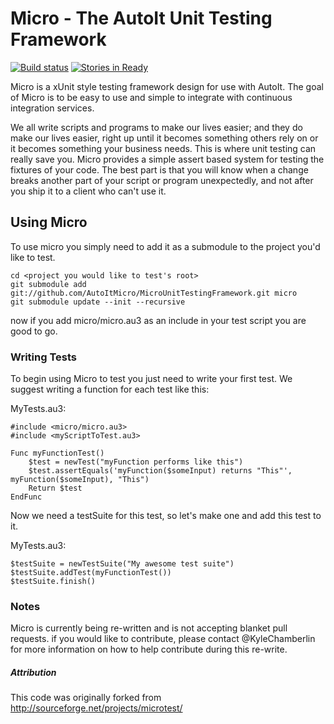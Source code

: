 Micro - The AutoIt Unit Testing Framework
=========================================

[![Build status](https://ci.appveyor.com/api/projects/status/bdbmu8v4dwmym6eb)](https://ci.appveyor.com/project/KyleChamberlin/microunittestingframework)
[![Stories in Ready](https://badge.waffle.io/AutoItMicro/MicroUnitTestingFramework.svg?label=ready&title=Ready)](http://waffle.io/AutoItMicro/MicroUnitTestingFramework)

Micro is a xUnit style testing framework design for use with AutoIt. The goal of Micro is to be
easy to use and simple to integrate with continuous integration services.

We all write scripts and programs to make our lives easier; and they do make our lives easier, 
right up until it becomes something others rely on or it becomes something your business needs. 
This is where unit testing can really save you. Micro provides a simple assert based system for 
testing the fixtures of your code. The best part is that you will know when a change breaks 
another part of your script or program unexpectedly, and not after you ship it to a client who 
can't use it. 

Using Micro
-----------

To use micro you simply need to add it as a submodule to the project you'd like to test.

    cd <project you would like to test's root>
    git submodule add git://github.com/AutoItMicro/MicroUnitTestingFramework.git micro
    git submodule update --init --recursive

now if you add micro/micro.au3 as an include in your test script you are good to go.

### Writing Tests

To begin using Micro to test you just need to write your first test. We suggest writing a function for each test like this:

MyTests.au3:
```AutoIt
#include <micro/micro.au3>
#include <myScriptToTest.au3>

Func myFunctionTest()
	$test = newTest("myFunction performs like this")
	$test.assertEquals('myFunction($someInput) returns "This"', myFunction($someInput), "This")
	Return $test
EndFunc
```

Now we need a testSuite for this test, so let's make one and add this test to it.

MyTests.au3:
```AutoIt
$testSuite = newTestSuite("My awesome test suite")
$testSuite.addTest(myFunctionTest())
$testSuite.finish()
```

### Notes

Micro is currently being re-written and is not accepting blanket pull requests. if you would like 
to contribute, please contact @KyleChamberlin for more information on how to help contribute 
during this re-write.

##### Attribution

This code was originally forked from http://sourceforge.net/projects/microtest/
